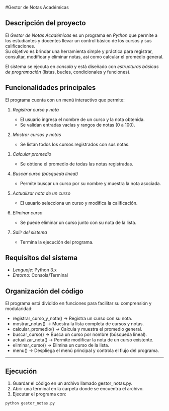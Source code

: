 #Gestor de Notas Académicas

## Descripción del proyecto
El *Gestor de Notas Académicas* es un programa en *Python* que permite a los estudiantes y docentes llevar un control básico de los cursos y sus calificaciones.  
Su objetivo es brindar una herramienta simple y práctica para registrar, consultar, modificar y eliminar notas, así como calcular el promedio general.

El sistema se ejecuta en *consola* y está diseñado con *estructuras básicas de programación* (listas, bucles, condicionales y funciones).
## Funcionalidades principales
El programa cuenta con un menú interactivo que permite:

1. *Registrar curso y nota*  
   - El usuario ingresa el nombre de un curso y la nota obtenida.  
   - Se validan entradas vacías y rangos de notas (0 a 100).  

2. *Mostrar cursos y notas*  
   - Se listan todos los cursos registrados con sus notas.  

3. *Calcular promedio*  
   - Se obtiene el promedio de todas las notas registradas.  

4. *Buscar curso (búsqueda lineal)*  
   - Permite buscar un curso por su nombre y muestra la nota asociada.  

5. *Actualizar nota de un curso*  
   - El usuario selecciona un curso y modifica la calificación.  

6. *Eliminar curso*  
   - Se puede eliminar un curso junto con su nota de la lista.  

7. *Salir del sistema*  
   - Termina la ejecución del programa.  

## Requisitos del sistema

- *Lenguaje:* Python 3.x  
- *Entorno:* Consola/Terminal  

## Organización del código

El programa está dividido en funciones para facilitar su comprensión y modularidad:

- registrar_curso_y_nota() → Registra un curso con su nota.  
- mostrar_notas() → Muestra la lista completa de cursos y notas.  
- calcular_promedio() → Calcula y muestra el promedio general.  
- buscar_curso() → Busca un curso por nombre (búsqueda lineal).  
- actualizar_nota() → Permite modificar la nota de un curso existente.  
- eliminar_curso() → Elimina un curso de la lista.  
- menu() → Despliega el menú principal y controla el flujo del programa.  

---

##  Ejecución

1. Guardar el código en un archivo llamado gestor_notas.py.  
2. Abrir una terminal en la carpeta donde se encuentra el archivo.  
3. Ejecutar el programa con:  

```bash
python gestor_notas.py
